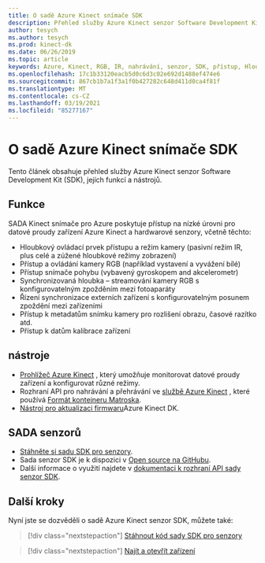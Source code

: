 ```yaml
---
title: O sadě Azure Kinect snímače SDK
description: Přehled služby Azure Kinect senzor Software Development Kit (SDK), jejích funkcí a nástrojů.
author: tesych
ms.author: tesych
ms.prod: kinect-dk
ms.date: 06/26/2019
ms.topic: article
keywords: Azure, Kinect, RGB, IR, nahrávání, senzor, SDK, přístup, Hloubka, video, fotoaparát, imu, pohyb, senzor, zvuk, mikrofon, Matroska, sada SDK pro sadu senzorů, stažení
ms.openlocfilehash: 17c1b33120eacb5d0c6d3c02e692d1488ef474e6
ms.sourcegitcommit: 867cb1b7a1f3a1f0b427282c648d411d0ca4f81f
ms.translationtype: MT
ms.contentlocale: cs-CZ
ms.lasthandoff: 03/19/2021
ms.locfileid: "85277167"
---
```

# <a name="about-azure-kinect-sensor-sdk"></a>O sadě Azure Kinect snímače SDK

Tento článek obsahuje přehled služby Azure Kinect senzor Software Development Kit (SDK), jejích funkcí a nástrojů.

## <a name="features"></a>Funkce

SADA Kinect snímače pro Azure poskytuje přístup na nízké úrovni pro datové proudy zařízení Azure Kinect a hardwarové senzory, včetně těchto:

- Hloubkový ovládací prvek přístupu a režim kamery (pasivní režim IR, plus celé a zúžené hloubkové režimy zobrazení) 
- Přístup a ovládání kamery RGB (například vystavení a vyvážení bílé) 
- Přístup snímače pohybu (vybavený gyroskopem and akcelerometr) 
- Synchronizovaná hloubka – streamování kamery RGB s konfigurovatelným zpožděním mezi fotoaparáty 
- Řízení synchronizace externích zařízení s konfigurovatelným posunem zpoždění mezi zařízeními 
- Přístup k metadatům snímku kamery pro rozlišení obrazu, časové razítko atd. 
- Přístup k datům kalibrace zařízení 

## <a name="tools"></a>nástroje

- [Prohlížeč Azure Kinect](azure-kinect-viewer.md) , který umožňuje monitorovat datové proudy zařízení a konfigurovat různé režimy.
- Rozhraní API pro nahrávání a přehrávání ve [službě Azure Kinect](azure-kinect-recorder.md) , které používá [Formát kontejneru Matroska](record-file-format.md).
- [Nástroj pro aktualizaci firmwaru](azure-kinect-firmware-tool.md)Azure Kinect DK.

## <a name="sensor-sdk"></a>SADA senzorů

- [Stáhněte si sadu SDK pro senzory](sensor-sdk-download.md).
- Sada senzor SDK je k dispozici v [Open source na GitHubu](https://github.com/microsoft/Azure-Kinect-Sensor-SDK).
- Další informace o využití najdete v [dokumentaci k rozhraní API sady senzor SDK](https://microsoft.github.io/Azure-Kinect-Sensor-SDK/master/index.html).

## <a name="next-steps"></a>Další kroky

Nyní jste se dozvěděli o sadě Azure Kinect senzor SDK, můžete také:
>[!div class="nextstepaction"]
>[Stáhnout kód sady SDK pro senzory](sensor-sdk-download.md)

>[!div class="nextstepaction"]
>[Najít a otevřít zařízení](find-then-open-device.md)
